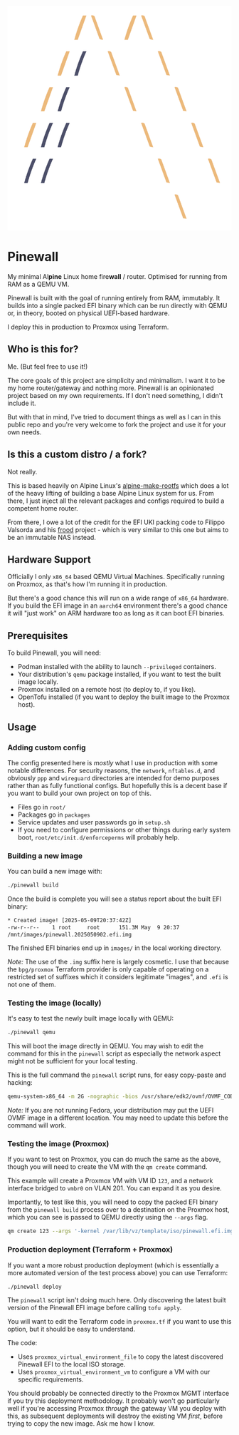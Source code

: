 ![Pinewall Logo](logo.svg)

# Pinewall
My minimal Al**pine** Linux home fire**wall** / router. Optimised for running from RAM as a QEMU VM.

Pinewall is built with the goal of running entirely from RAM, immutably. It builds into a single packed EFI binary which can be run directly with QEMU or, in theory, booted on physical UEFI-based hardware.

I deploy this in production to Proxmox using Terraform.

## Who is this for?
Me. (But feel free to use it!)

The core goals of this project are simplicity and minimalism. I want it to be my home router/gateway and nothing more. Pinewall is an opinionated project based on my own requirements. If I don't need something, I didn't include it.

But with that in mind, I've tried to document things as well as I can in this public repo and you're very welcome to fork the project and use it for your own needs.

## Is this a custom distro / a fork?
Not really.

This is based heavily on Alpine Linux's [alpine-make-rootfs](https://github.com/alpinelinux/alpine-make-rootfs) which does a lot of the heavy lifting of building a base Alpine Linux system for us. From there, I just inject all the relevant packages and configs required to build a competent home router.

From there, I owe a lot of the credit for the EFI UKI packing code to Filippo Valsorda and his [frood](https://words.filippo.io/dispatches/frood/) project - which is very similar to this one but aims to be an immutable NAS instead.

## Hardware Support
Officially I only `x86_64` based QEMU Virtual Machines. Specifically running on Proxmox, as that's how I'm running it in production.

But there's a good chance this will run on a wide range of `x86_64` hardware. If you build the EFI image in an `aarch64` environment there's a good chance it will "just work" on ARM hardware too as long as it can boot EFI binaries.

## Prerequisites
To build Pinewall, you will need:
* Podman installed with the ability to launch `--privileged` containers.
* Your distribution's `qemu` package installed, if you want to test the built image locally.
* Proxmox installed on a remote host (to deploy to, if you like).
* OpenTofu installed (if you want to deploy the built image to the Proxmox host).

## Usage
### Adding custom config
The config presented here is _mostly_ what I use in production with some notable differences. For security reasons, the `network`, `nftables.d`, and obviously `ppp` and `wireguard` directories are intended for demo purposes rather than as fully functional configs. But hopefully this is a decent base if you want to build your own project on top of this.

* Files go in `root/`
* Packages go in `packages`
* Service updates and user passwords go in `setup.sh`
* If you need to configure permissions or other things during early system boot, `root/etc/init.d/enforceperms` will probably help.

### Building a new image
You can build a new image with:

```sh
./pinewall build
```

Once the build is complete you will see a status report about the built EFI binary:

```text
* Created image! [2025-05-09T20:37:42Z]
-rw-r--r--    1 root     root      151.3M May  9 20:37 /mnt/images/pinewall.2025050902.efi.img
```

The finished EFI binaries end up in `images/` in the local working directory.

_Note:_ The use of the `.img` suffix here is largely cosmetic. I use that because the `bpg/proxmox` Terraform provider is only capable of operating on a restricted set of suffixes which it considers legitimate "images", and `.efi` is not one of them.

### Testing the image (locally)
It's easy to test the newly built image locally with QEMU:

```sh
./pinewall qemu
```

This will boot the image directly in QEMU. You may wish to edit the command for this in the `pinewall` script as especially the network aspect might not be sufficient for your local testing.

This is the full command the `pinewall` script runs, for easy copy-paste and hacking:

```sh
qemu-system-x86_64 -m 2G -nographic -bios /usr/share/edk2/ovmf/OVMF_CODE.fd -kernel images/"$image" -device virtio-net,netdev=nic -netdev user,hostname=pinewall,id=nic
```

_Note:_ If you are not running Fedora, your distribution may put the UEFI OVMF image in a different location. You may need to update this before the command will work.

### Testing the image (Proxmox)
If you want to test on Proxmox, you can do much the same as the above, though you will need to create the VM with the `qm create` command.

This example will create a Proxmox VM with VM ID `123`, and a network interface bridged to `vmbr0` on VLAN 201. You can expand it as you desire.

Importantly, to test like this, you will need to copy the packed EFI binary from the `pinewall build` process over to a destination on the Proxmox host, which you can see is passed to QEMU directly using the `--args` flag.

```sh
qm create 123 --args '-kernel /var/lib/vz/template/iso/pinewall.efi.img' --balloon 0 --bios ovmf --cores 4 --memory 2048 --name pinewall -net0 virtio,bridge=vmbr0,tag=201 --onboot 1 -serial0 socket -vga serial0
```

### Production deployment (Terraform + Proxmox)
If you want a more robust production deployment (which is essentially a more automated version of the test process above) you can use Terraform:

```sh
./pinewall deploy
```

The `pinewall` script isn't doing much here. Only discovering the latest built version of the Pinewall EFI image before calling `tofu apply`.

You will want to edit the Terraform code in `proxmox.tf` if you want to use this option, but it should be easy to understand.

The code:
* Uses `proxmox_virtual_environment_file` to copy the latest discovered Pinewall EFI to the local ISO storage.
* Uses `proxmox_virtual_environment_vm` to configure a VM with our specific requirements.

You should probably be connected directly to the Proxmox MGMT interface if you try this deployment methodology. It probably won't go particularly well if you're accessing Proxmox _through_ the gateway VM you deploy with this, as subsequent deployments will destroy the existing VM _first_, before trying to copy the new image. Ask me how I know.
